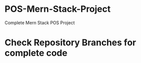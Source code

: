 # POS-Mern-Stack-Project
Complete Mern Stack POS Project

# Check Repository Branches for complete code

